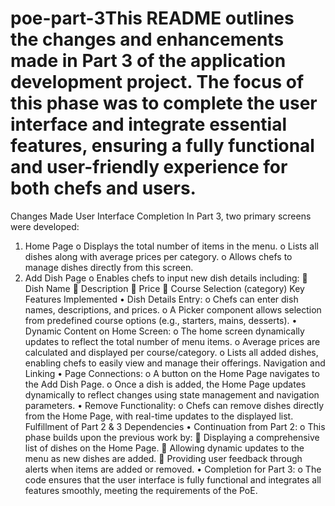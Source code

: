 # poe-part-3This README outlines the changes and enhancements made in Part 3 of the application development project. The focus of this phase was to complete the user interface and integrate essential features, ensuring a fully functional and user-friendly experience for both chefs and users.
Changes Made
User Interface Completion
In Part 3, two primary screens were developed:
1.	Home Page
o	Displays the total number of items in the menu.
o	Lists all dishes along with average prices per category.
o	Allows chefs to manage dishes directly from this screen.
2.	Add Dish Page
o	Enables chefs to input new dish details including:
	Dish Name
	Description
	Price
	Course Selection (category)
Key Features Implemented
•	Dish Details Entry:
o	Chefs can enter dish names, descriptions, and prices.
o	A Picker component allows selection from predefined course options (e.g., starters, mains, desserts).
•	Dynamic Content on Home Screen:
o	The home screen dynamically updates to reflect the total number of menu items.
o	Average prices are calculated and displayed per course/category.
o	Lists all added dishes, enabling chefs to easily view and manage their offerings.
Navigation and Linking
•	Page Connections:
o	A button on the Home Page navigates to the Add Dish Page.
o	Once a dish is added, the Home Page updates dynamically to reflect changes using state management and navigation parameters.
•	Remove Functionality:
o	Chefs can remove dishes directly from the Home Page, with real-time updates to the displayed list.
Fulfillment of Part 2 & 3 Dependencies
•	Continuation from Part 2:
o	This phase builds upon the previous work by:
	Displaying a comprehensive list of dishes on the Home Page.
	Allowing dynamic updates to the menu as new dishes are added.
	Providing user feedback through alerts when items are added or removed.
•	Completion for Part 3:
o	The code ensures that the user interface is fully functional and integrates all features smoothly, meeting the requirements of the PoE.

